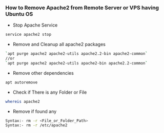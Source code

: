 ### How to Remove Apache2 from Remote Server or VPS having Ubuntu OS

- Stop Apache Service
```sh
service apache2 stop
```
- Remove and Cleanup all apache2 packages
```sh
`apt purge apache2 apache2-utils apache2.2-bin apache2-common`
//or 
`apt purge apache2 apache2-utils apache2-bin apache2.2-common`
```
- Remove other dependencies
```sh
apt autoremove
```
- Check if There is any Folder or File
```sh
whereis apache2
```
- Remove if found any
```sh
Syntax:- rm -r <File_or_Folder_Path>
Syntax:- rm -r /etc/apache2
```
